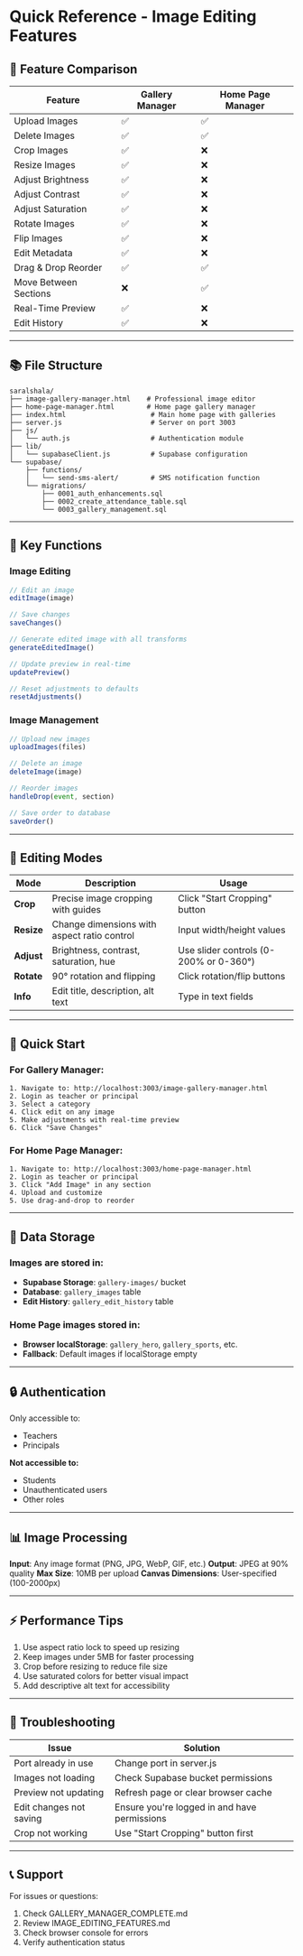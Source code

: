 # Quick Reference - Image Editing Features

## 🎯 Feature Comparison

| Feature | Gallery Manager | Home Page Manager |
|---------|-----------------|------------------|
| Upload Images | ✅ | ✅ |
| Delete Images | ✅ | ✅ |
| Crop Images | ✅ | ❌ |
| Resize Images | ✅ | ❌ |
| Adjust Brightness | ✅ | ❌ |
| Adjust Contrast | ✅ | ❌ |
| Adjust Saturation | ✅ | ❌ |
| Rotate Images | ✅ | ❌ |
| Flip Images | ✅ | ❌ |
| Edit Metadata | ✅ | ❌ |
| Drag & Drop Reorder | ✅ | ✅ |
| Move Between Sections | ❌ | ✅ |
| Real-Time Preview | ✅ | ❌ |
| Edit History | ✅ | ❌ |

---

## 📚 File Structure

```
saralshala/
├── image-gallery-manager.html    # Professional image editor
├── home-page-manager.html        # Home page gallery manager
├── index.html                     # Main home page with galleries
├── server.js                      # Server on port 3003
├── js/
│   └── auth.js                    # Authentication module
├── lib/
│   └── supabaseClient.js          # Supabase configuration
└── supabase/
    ├── functions/
    │   └── send-sms-alert/        # SMS notification function
    └── migrations/
        ├── 0001_auth_enhancements.sql
        ├── 0002_create_attendance_table.sql
        └── 0003_gallery_management.sql
```

---

## 🔑 Key Functions

### Image Editing
```javascript
// Edit an image
editImage(image)

// Save changes
saveChanges()

// Generate edited image with all transforms
generateEditedImage()

// Update preview in real-time
updatePreview()

// Reset adjustments to defaults
resetAdjustments()
```

### Image Management
```javascript
// Upload new images
uploadImages(files)

// Delete an image
deleteImage(image)

// Reorder images
handleDrop(event, section)

// Save order to database
saveOrder()
```

---

## 🎨 Editing Modes

| Mode | Description | Usage |
|------|-------------|-------|
| **Crop** | Precise image cropping with guides | Click "Start Cropping" button |
| **Resize** | Change dimensions with aspect ratio control | Input width/height values |
| **Adjust** | Brightness, contrast, saturation, hue | Use slider controls (0-200% or 0-360°) |
| **Rotate** | 90° rotation and flipping | Click rotation/flip buttons |
| **Info** | Edit title, description, alt text | Type in text fields |

---

## 🚀 Quick Start

### For Gallery Manager:
```
1. Navigate to: http://localhost:3003/image-gallery-manager.html
2. Login as teacher or principal
3. Select a category
4. Click edit on any image
5. Make adjustments with real-time preview
6. Click "Save Changes"
```

### For Home Page Manager:
```
1. Navigate to: http://localhost:3003/home-page-manager.html
2. Login as teacher or principal
3. Click "Add Image" in any section
4. Upload and customize
5. Use drag-and-drop to reorder
```

---

## 💾 Data Storage

### Images are stored in:
- **Supabase Storage**: `gallery-images/` bucket
- **Database**: `gallery_images` table
- **Edit History**: `gallery_edit_history` table

### Home Page images stored in:
- **Browser localStorage**: `gallery_hero`, `gallery_sports`, etc.
- **Fallback**: Default images if localStorage empty

---

## 🔒 Authentication

Only accessible to:
- Teachers
- Principals

**Not accessible to:**
- Students
- Unauthenticated users
- Other roles

---

## 📊 Image Processing

**Input**: Any image format (PNG, JPG, WebP, GIF, etc.)
**Output**: JPEG at 90% quality
**Max Size**: 10MB per upload
**Canvas Dimensions**: User-specified (100-2000px)

---

## ⚡ Performance Tips

1. Use aspect ratio lock to speed up resizing
2. Keep images under 5MB for faster processing
3. Crop before resizing to reduce file size
4. Use saturated colors for better visual impact
5. Add descriptive alt text for accessibility

---

## 🐛 Troubleshooting

| Issue | Solution |
|-------|----------|
| Port already in use | Change port in server.js |
| Images not loading | Check Supabase bucket permissions |
| Preview not updating | Refresh page or clear browser cache |
| Edit changes not saving | Ensure you're logged in and have permissions |
| Crop not working | Use "Start Cropping" button first |

---

## 📞 Support

For issues or questions:
1. Check GALLERY_MANAGER_COMPLETE.md
2. Review IMAGE_EDITING_FEATURES.md
3. Check browser console for errors
4. Verify authentication status


